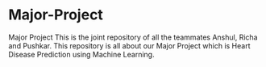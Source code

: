 # Major-Project
Major Project 
This is the joint repository of all the teammates Anshul, Richa and Pushkar. 
This repository is all about our Major Project which is Heart Disease Prediction using Machine Learning. 
